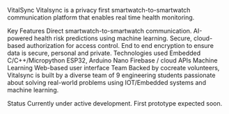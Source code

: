 VitalSync
Vitalsync is a privacy first smartwatch-to-smartwatch communication platform that enables real time health monitoring.

Key Features
Direct smartwatch-to-smartwatch communication.
AI-powered health risk predictions using machine learning.
Secure, cloud-based authorization for access control.
End to end encryption to ensure data is secure, personal and private.
Technologies used
Embedded C/C++/Micropython
ESP32, Arduino Nano
Firebase / cloud APIs
Machine Learning
Web-based user interface
Team
Backed by cocreate volunteers, Vitalsync is built by a diverse team of 9 engineering students passionate about solving real-world problems using IOT/Embedded systems and machine learning.

Status
Currently under active development. First prototype expected soon.
